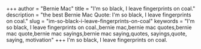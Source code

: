 +++
author = "Bernie Mac"
title = "I'm so black, I leave fingerprints on coal."
description = "the best Bernie Mac Quote: I'm so black, I leave fingerprints on coal."
slug = "im-so-black-i-leave-fingerprints-on-coal"
keywords = "I'm so black, I leave fingerprints on coal.,bernie mac,bernie mac quotes,bernie mac quote,bernie mac sayings,bernie mac saying,quotes, sayings,quote, saying, motivation"
+++
I'm so black, I leave fingerprints on coal.

